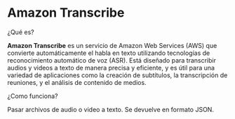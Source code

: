# Amazon Transcribe

¿Qué es?

**Amazon Transcribe** es un servicio de Amazon Web Services (AWS) que convierte automáticamente el habla en texto utilizando tecnologías de reconocimiento automático de voz (ASR). Está diseñado para transcribir audios y videos a texto de manera precisa y eficiente, y es útil para una variedad de aplicaciones como la creación de subtítulos, la transcripción de reuniones, y el análisis de contenido de medios.

¿Como funciona?

Pasar archivos de audio o video a texto. Se devuelve en formato JSON.